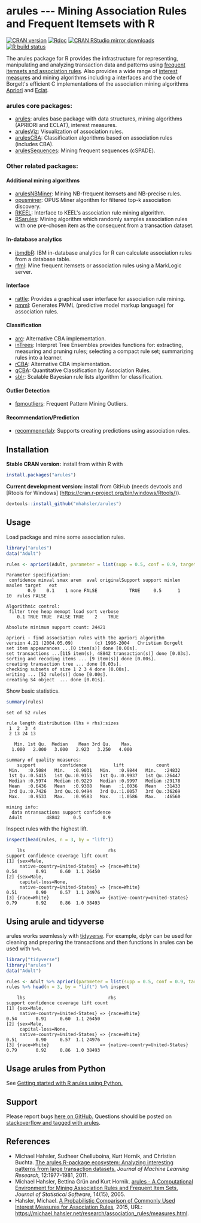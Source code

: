 # arules --- Mining Association Rules and Frequent Itemsets with R

[![CRAN version](https://www.r-pkg.org/badges/version/arules)](https://cran.r-project.org/package=arules)
[![Rdoc](https://www.rdocumentation.org/badges/version/arules)](https://www.rdocumentation.org/packages/arules) 
[![CRAN RStudio mirror downloads](https://cranlogs.r-pkg.org/badges/arules)](https://cran.r-project.org/package=arules)
[![R build status](https://github.com/mhahsler/arules/workflows/R-CMD-check/badge.svg)](https://github.com/mhahsler/arules/actions)

The arules package for R provides the infrastructure for representing,
manipulating and analyzing transaction data and patterns
using [frequent itemsets and association rules](https://en.wikipedia.org/wiki/Association_rule_learning). Also provides a wide range of 
[interest measures](https://michael.hahsler.net/research/association_rules/measures.html) and mining algorithms including a interfaces and the code of
Borgelt's efficient C implementations of the association mining algorithms [Apriori](https://borgelt.net/apriori.html) and [Eclat](https://borgelt.net/eclat.html).

### arules core packages: 

* [arules](https://cran.r-project.org/package=arules): arules base package with data structures, mining algorithms (APRIORI and ECLAT), interest measures. 
* [arulesViz](https://cran.r-project.org/package=arulesViz): Visualization of association rules. 
* [arulesCBA](https://cran.r-project.org/package=arulesCBA): Classification algorithms based on association rules (includes CBA).  
* [arulesSequences](https://cran.r-project.org/package=arulesSequences):
   Mining frequent sequences (cSPADE).

### Other related packages:

#### Additional mining algorithms 

* [arulesNBMiner](https://cran.r-project.org/package=arulesNBMiner):
  Mining NB-frequent itemsets and NB-precise rules.
* [opusminer](https://cran.r-project.org/package=opusminer): OPUS Miner algorithm for filtered top-k association discovery.
* [RKEEL](https://cran.r-project.org/package=RKEEL): Interface to KEEL's association rule mining algorithm.
* [RSarules](https://cran.r-project.org/package=RSarules): Mining algorithm which randomly samples association rules with one pre-chosen item as the consequent from a transaction dataset.


#### In-database analytics

* [ibmdbR](https://cran.r-project.org/package=ibmdbR): IBM in-database analytics for R can calculate association rules from a database table.
* [rfml](https://cran.r-project.org/package=rfml): Mine frequent itemsets or association rules using a MarkLogic server. 

#### Interface

* [rattle](https://cran.r-project.org/package=rattle): Provides a graphical user interface for association rule mining.
* [pmml](https://cran.r-project.org/package=pmml): Generates PMML (predictive model markup language) for association rules.

#### Classification 

* [arc](https://cran.r-project.org/package=arc): Alternative CBA implementation. 
* [inTrees](https://cran.r-project.org/package=inTrees): Interpret Tree Ensembles provides functions for: extracting, measuring and pruning rules; selecting a compact rule set; summarizing rules into a learner.
* [rCBA](https://cran.r-project.org/package=rCBA): Alternative CBA implementation.
* [qCBA](https://cran.r-project.org/package=qCBA): Quantitative Classification by Association Rules.
* [sblr](https://cran.r-project.org/package=sbrl): Scalable Bayesian rule lists algorithm for classification.

#### Outlier Detection

* [fpmoutliers](https://cran.r-project.org/package=fpmoutliers): Frequent Pattern Mining Outliers.

#### Recommendation/Prediction

* [recommenerlab](https://cran.r-project.org/package=recommenderlab): Supports creating predictions using association rules.


## Installation

__Stable CRAN version:__ install from within R with
```R
install.packages("arules")
```
__Current development version:__ install from GitHub (needs devtools and [Rtools for Windows] (https://cran.r-project.org/bin/windows/Rtools/)). 
```R 
devtools::install_github("mhahsler/arules")
``` 

## Usage

Load package and mine some association rules.
```R
library("arules")
data("Adult")

rules <- apriori(Adult, parameter = list(supp = 0.5, conf = 0.9, target = "rules"))
```

```
Parameter specification:
 confidence minval smax arem  aval originalSupport support minlen maxlen target   ext
        0.9    0.1    1 none FALSE            TRUE     0.5      1     10  rules FALSE

Algorithmic control:
 filter tree heap memopt load sort verbose
    0.1 TRUE TRUE  FALSE TRUE    2    TRUE

Absolute minimum support count: 24421 

apriori - find association rules with the apriori algorithm
version 4.21 (2004.05.09)        (c) 1996-2004   Christian Borgelt
set item appearances ...[0 item(s)] done [0.00s].
set transactions ...[115 item(s), 48842 transaction(s)] done [0.03s].
sorting and recoding items ... [9 item(s)] done [0.00s].
creating transaction tree ... done [0.03s].
checking subsets of size 1 2 3 4 done [0.00s].
writing ... [52 rule(s)] done [0.00s].
creating S4 object  ... done [0.01s].
```

Show basic statistics.
```R
summary(rules)
```

```
set of 52 rules

rule length distribution (lhs + rhs):sizes
 1  2  3  4 
 2 13 24 13 

   Min. 1st Qu.  Median    Mean 3rd Qu.    Max. 
  1.000   2.000   3.000   2.923   3.250   4.000 

summary of quality measures:
    support         confidence          lift            count      
 Min.   :0.5084   Min.   :0.9031   Min.   :0.9844   Min.   :24832  
 1st Qu.:0.5415   1st Qu.:0.9155   1st Qu.:0.9937   1st Qu.:26447  
 Median :0.5974   Median :0.9229   Median :0.9997   Median :29178  
 Mean   :0.6436   Mean   :0.9308   Mean   :1.0036   Mean   :31433  
 3rd Qu.:0.7426   3rd Qu.:0.9494   3rd Qu.:1.0057   3rd Qu.:36269  
 Max.   :0.9533   Max.   :0.9583   Max.   :1.0586   Max.   :46560  

mining info:
  data ntransactions support confidence
 Adult         48842     0.5        0.9
```

Inspect rules with the highest lift.
```R
inspect(head(rules, n = 3, by = "lift"))
```

```
    lhs                               rhs                            support confidence coverage lift count
[1] {sex=Male,                                                                                             
     native-country=United-States} => {race=White}                      0.54       0.91     0.60  1.1 26450
[2] {sex=Male,                                                                                             
     capital-loss=None,                                                                                    
     native-country=United-States} => {race=White}                      0.51       0.90     0.57  1.1 24976
[3] {race=White}                   => {native-country=United-States}    0.79       0.92     0.86  1.0 38493
```

## Using arule and tidyverse

arules works seemlessly with [tidyverse](https://www.tidyverse.org/). For example, dplyr can be used for cleaning and preparing the transactions and then functions in arules can be used with `%>%`.

```R
library("tidyverse")
library("arules")
data("Adult")

rules <- Adult %>% apriori(parameter = list(supp = 0.5, conf = 0.9, target = "rules"))
rules %>% head(n = 3, by = "lift") %>% inspect
```

```
    lhs                               rhs                            support confidence coverage lift count
[1] {sex=Male,                                                                                             
     native-country=United-States} => {race=White}                      0.54       0.91     0.60  1.1 26450
[2] {sex=Male,                                                                                             
     capital-loss=None,                                                                                    
     native-country=United-States} => {race=White}                      0.51       0.90     0.57  1.1 24976
[3] {race=White}                   => {native-country=United-States}    0.79       0.92     0.86  1.0 38493
```

## Usage arules from Python

See [Getting started with R arules using Python.](https://mhahsler.github.io/arules/Python/arules_python.html)

## Support

Please report bugs [here on GitHub.](https://github.com/mhahsler/arules/issues)
Questions should be posted on [stackoverflow and tagged with arules](https://stackoverflow.com/questions/tagged/arules).


## References

* Michael Hahsler, Sudheer Chelluboina, Kurt Hornik, and Christian Buchta. [The arules R-package ecosystem: Analyzing interesting patterns from large transaction datasets.](https://jmlr.csail.mit.edu/papers/v12/hahsler11a.html) _Journal of Machine Learning Research,_ 12:1977-1981, 2011.
* Michael Hahsler, Bettina Gr&uuml;n and Kurt Hornik. [arules - A Computational Environment for Mining Association Rules and Frequent Item Sets.](https://dx.doi.org/10.18637/jss.v014.i15) _Journal of Statistical Software,_ 14(15), 2005.
* Hahsler, Michael. [A Probabilistic Comparison of Commonly Used Interest Measures for Association Rules](https://michael.hahsler.net/research/association_rules/measures.html), 2015, URL: https://michael.hahsler.net/research/association_rules/measures.html.
